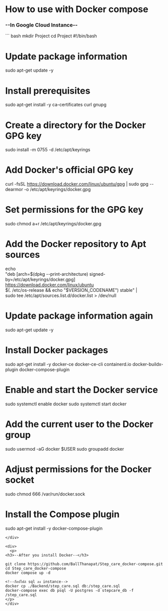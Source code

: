 <h1>How to use with Docker compose</h1>

<div>
<h3>--In Google Cloud Instance--</h3>
``` bash
mkdir Project
cd Project
#!/bin/bash

# Update package information
sudo apt-get update -y

# Install prerequisites
sudo apt-get install -y ca-certificates curl gnupg

# Create a directory for the Docker GPG key
sudo install -m 0755 -d /etc/apt/keyrings

# Add Docker's official GPG key
curl -fsSL https://download.docker.com/linux/ubuntu/gpg | sudo gpg --dearmor -o /etc/apt/keyrings/docker.gpg

# Set permissions for the GPG key
sudo chmod a+r /etc/apt/keyrings/docker.gpg

# Add the Docker repository to Apt sources
echo \
  "deb [arch=$(dpkg --print-architecture) signed-by=/etc/apt/keyrings/docker.gpg] https://download.docker.com/linux/ubuntu \
  $(. /etc/os-release && echo "$VERSION_CODENAME") stable" | \
  sudo tee /etc/apt/sources.list.d/docker.list > /dev/null

# Update package information again
sudo apt-get update -y

# Install Docker packages
sudo apt-get install -y docker-ce docker-ce-cli containerd.io docker-buildx-plugin docker-compose-plugin


# Enable and start the Docker service
sudo systemctl enable docker
sudo systemctl start docker


# Add the current user to the Docker group
sudo usermod -aG docker $USER
sudo groupadd docker

# Adjust permissions for the Docker socket
sudo chmod 666 /var/run/docker.sock 

# Install the Compose plugin
sudo apt-get install -y docker-compose-plugin
```
</div>

<div>
  <p>
<h3>--After you install Docker--</h3>

git clone https://github.com/BallThanapat/Step_care_docker-compose.git
cd Step_care_docker-compose
docker compose up -d

<!--ก็อปไฟล์ sql ลง instance-->
docker cp ./Backend/step_care.sql db:/step_care.sql
docker-compose exec db psql -U postgres -d stepcare_db -f /step_care.sql
</p>
</div>
